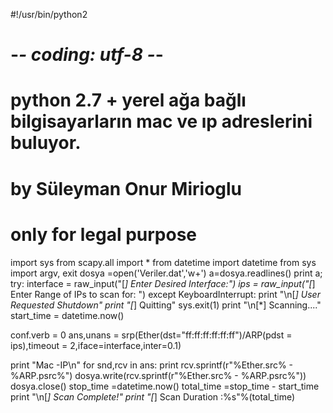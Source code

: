 #!/usr/bin/python2
# -*- coding: utf-8 -*-

# python 2.7 + yerel ağa bağlı bilgisayarların mac ve ıp adreslerini buluyor.
# by Süleyman Onur Mirioglu
# only for legal purpose

import sys
from scapy.all import *
from datetime import datetime
from sys import argv, exit
dosya =open('Veriler.dat','w+')
a=dosya.readlines()
print a;
try:
	interface = raw_input("[*] Enter Desired Interface:")
	ips = raw_input("[*] Enter Range of IPs to scan for: ")
except KeyboardInterrupt:
	print "\n[*] User Requested Shutdown"
	print "[*] Quitting"
	sys.exit(1)
print "\n[*] Scanning...."
start_time = datetime.now()


conf.verb = 0
ans,unans = srp(Ether(dst="ff:ff:ff:ff:ff:ff")/ARP(pdst = ips),timeout = 2,iface=interface,inter=0.1)


print "Mac -IP\n"
for snd,rcv in ans:
	print rcv.sprintf(r"%Ether.src% - %ARP.psrc%")
	dosya.write(rcv.sprintf(r"%Ether.src% - %ARP.psrc%"))
dosya.close()
stop_time =datetime.now()
total_time =stop_time - start_time
print "\n[*] Scan Complete!"
print "[*] Scan Duration :%s"%(total_time)


